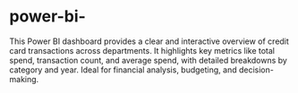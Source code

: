 # power-bi-
This Power BI dashboard provides a clear and interactive overview of credit card transactions across departments. It highlights key metrics like total spend, transaction count, and average spend, with detailed breakdowns by category and year. Ideal for financial analysis, budgeting, and decision-making.
